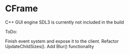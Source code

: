 # CFrame
C++ GUI engine
SDL3 is currently not included in the build

ToDo:

 Finish event system and expose it to the client.
 Refactor UpdateChildSizes().
 Add Blur() functionality
